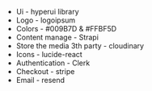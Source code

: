 
* Ui - hyperui library
* Logo - logoipsum
* Colors - #009B7D & #FFBF5D
* Content manage - Strapi
* Store the media 3th party - cloudinary
* Icons - lucide-react
* Authentication - Clerk
* Checkout - stripe
* Email - resend